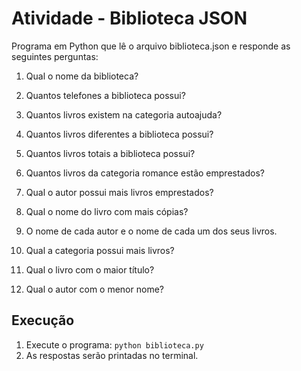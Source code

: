 # Atividade - Biblioteca JSON

Programa em Python que lê o arquivo biblioteca.json e responde as seguintes perguntas:

1. Qual o nome da biblioteca?

2. Quantos telefones a biblioteca possui?

3. Quantos livros existem na categoria autoajuda?

4. Quantos livros diferentes a biblioteca possui?

5. Quantos livros totais a biblioteca possui?

6. Quantos livros da categoria romance estão emprestados?

7. Qual o autor possui mais livros emprestados?

8. Qual o nome do livro com mais cópias?

9. O nome de cada autor e o nome de cada um dos seus livros.

10. Qual a categoria possui mais livros?

11. Qual o livro com o maior título?

12. Qual o autor com o menor nome?

## Execução

1. Execute o programa: `python biblioteca.py`
2. As respostas serão printadas no terminal.
